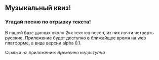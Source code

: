 ## Музыкальный квиз!
### Угадай песню по отрывку текста!
В нашей базе данных около 2кк текстов песен, из них почти четверть русские.
Приложение будет доступно в ближайщее время на web платформе, в виде версии alpha 0.1.

Ссылка на приложение:
_Временно недоступно_